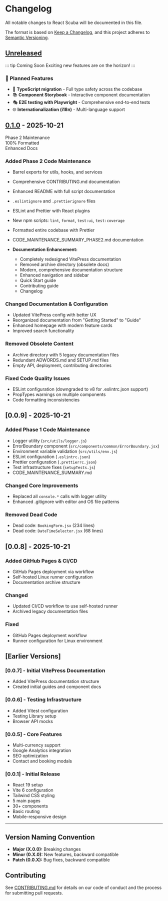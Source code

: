 # Changelog

All notable changes to React Scuba will be documented in this file.

The format is based on [Keep a Changelog](https://keepachangelog.com/en/1.0.0/),
and this project adheres to [Semantic Versioning](https://semver.org/spec/v2.0.0.html).

## [Unreleased]

::: tip Coming Soon
Exciting new features are on the horizon!
:::

<div class="feature-card">

### 🚀 Planned Features

- 🔷 **TypeScript migration** - Full type safety across the codebase
- 📚 **Component Storybook** - Interactive component documentation
- 🎭 **E2E testing with Playwright** - Comprehensive end-to-end tests
- 🌐 **Internationalization (i18n)** - Multi-language support

</div>

## [0.1.0] - 2025-10-21

<div class="metrics">
  <div class="metric">
    <span class="metric-value">Phase 2</span>
    <span class="metric-label">Maintenance</span>
  </div>
  <div class="metric">
    <span class="metric-value">100%</span>
    <span class="metric-label">Formatted</span>
  </div>
  <div class="metric">
    <span class="metric-value">Enhanced</span>
    <span class="metric-label">Docs</span>
  </div>
</div>

### <span class="change-badge added">Added</span> Phase 2 Code Maintenance

- Barrel exports for utils, hooks, and services
- Comprehensive CONTRIBUTING.md documentation
- Enhanced README with full script documentation
- `.eslintignore` and `.prettierignore` files
- ESLint and Prettier with React plugins
- New npm scripts: `lint`, `format`, `test:ui`, `test:coverage`
- Formatted entire codebase with Prettier
- CODE_MAINTENANCE_SUMMARY_PHASE2.md documentation

- **Documentation Enhancement:**
  - Completely redesigned VitePress documentation
  - Removed archive directory (obsolete docs)
  - Modern, comprehensive documentation structure
  - Enhanced navigation and sidebar
  - Quick Start guide
  - Contributing guide
  - Changelog

### <span class="change-badge changed">Changed</span> Documentation & Configuration

- Updated VitePress config with better UX
- Reorganized documentation from "Getting Started" to "Guide"
- Enhanced homepage with modern feature cards
- Improved search functionality

### <span class="change-badge removed">Removed</span> Obsolete Content

- Archive directory with 5 legacy documentation files
- Redundant ADWORDS.md and SETUP.md files
- Empty API, deployment, contributing directories

### <span class="change-badge fixed">Fixed</span> Code Quality Issues

- ESLint configuration (downgraded to v8 for .eslintrc.json support)
- PropTypes warnings on multiple components
- Code formatting inconsistencies

## [0.0.9] - 2025-10-21

### <span class="change-badge added">Added</span> Phase 1 Code Maintenance

- Logger utility (`src/utils/logger.js`)
- ErrorBoundary component (`src/components/common/ErrorBoundary.jsx`)
- Environment variable validation (`src/utils/env.js`)
- ESLint configuration (`.eslintrc.json`)
- Prettier configuration (`.prettierrc.json`)
- Test infrastructure fixes (`setupTests.js`)
- CODE_MAINTENANCE_SUMMARY.md

### <span class="change-badge changed">Changed</span> Core Improvements

- Replaced all `console.*` calls with logger utility
- Enhanced .gitignore with editor and OS file patterns

### <span class="change-badge removed">Removed</span> Dead Code

- Dead code: `BookingForm.jsx` (234 lines)
- Dead code: `DateTimeSelector.jsx` (68 lines)

## [0.0.8] - 2025-10-21

### <span class="change-badge added">Added</span> GitHub Pages & CI/CD

- GitHub Pages deployment via workflow
- Self-hosted Linux runner configuration
- Documentation archive structure

### Changed

- Updated CI/CD workflow to use self-hosted runner
- Archived legacy documentation files

### Fixed

- GitHub Pages deployment workflow
- Runner configuration for Linux environment

## [Earlier Versions]

### [0.0.7] - Initial VitePress Documentation

- Added VitePress documentation structure
- Created initial guides and component docs

### [0.0.6] - Testing Infrastructure

- Added Vitest configuration
- Testing Library setup
- Browser API mocks

### [0.0.5] - Core Features

- Multi-currency support
- Google Analytics integration
- SEO optimization
- Contact and booking modals

### [0.0.1] - Initial Release

- React 19 setup
- Vite 6 configuration
- Tailwind CSS styling
- 5 main pages
- 30+ components
- Basic routing
- Mobile-responsive design

---

## Version Naming Convention

- **Major (X.0.0):** Breaking changes
- **Minor (0.X.0):** New features, backward compatible
- **Patch (0.0.X):** Bug fixes, backward compatible

## Contributing

See [CONTRIBUTING.md](/contributing) for details on our code of conduct and the process for submitting pull requests.

[Unreleased]: https://github.com/DeanLuus22021994/react-scuba/compare/v0.1.0...HEAD
[0.1.0]: https://github.com/DeanLuus22021994/react-scuba/releases/tag/v0.1.0
